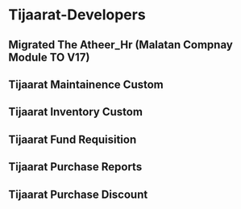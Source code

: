 # Tijaarat-Developers

## Migrated The Atheer_Hr (Malatan Compnay Module TO V17)

## Tijaarat Maintainence Custom 

## Tijaarat Inventory Custom 

## Tijaarat Fund Requisition 

## Tijaarat Purchase Reports

## Tijaarat Purchase Discount
